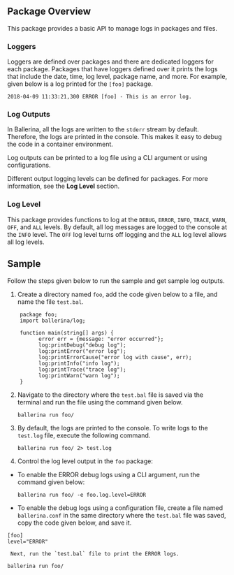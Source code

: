 ## Package Overview

This package provides a basic API to manage logs in packages and files. 

### Loggers 

Loggers are defined over packages and there are dedicated loggers for each package. Packages that have loggers defined over it prints the logs that include the date, time, log level, package name, and more.  For example, given below is a log printed for the `[foo]` package.

```2018-04-09 11:33:21,300 ERROR [foo] - This is an error log.```

### Log Outputs 

In Ballerina, all the logs are written to the `stderr` stream by default. Therefore, the logs are printed in the console. This makes it easy to debug the code in a container environment.

Log outputs can be printed to a log file using a CLI argument or using configurations.

Different output logging levels can be defined for packages. For more information, see the **Log Level** section.

### Log Level

This package provides functions to log at the `DEBUG`, `ERROR`, `INFO`, `TRACE`, `WARN`, `OFF`, and `ALL` levels. By default, all log messages are logged to the console at the `INFO` level. The `OFF` log level turns off logging and the `ALL` log level allows all log levels.

## Sample  

Follow the steps given below to run the sample and get sample log outputs.

1. Create a directory named `foo`, add the code given below to a  file, and name the file `test.bal`.


```ballerina
	package foo;
	import ballerina/log;

	function main(string[] args) {
    	  error err = {message: "error occurred"};
    	  log:printDebug("debug log");
    	  log:printError("error log");
    	  log:printErrorCause("error log with cause", err);
    	  log:printInfo("info log");
    	  log:printTrace("trace log");
    	  log:printWarn("warn log");		
	}
```

2. Navigate to the directory where the `test.bal` file is saved via the terminal and run the file using the command given below.

      `ballerina run foo/`

3. By default, the logs are printed to the console. To write logs to the `test.log` file, execute the following command.

     `ballerina run foo/ 2> test.log`

4. Control the log level output in the `foo` package:

* To enable the ERROR debug logs using a CLI argument, run the command given below:

     `ballerina run foo/ -e foo.log.level=ERROR`

* To enable the debug logs using a configuration file, create a file named `ballerina.conf` in the same directory where the `test.bal` file was saved, copy the code given below, and save it.

```ballerina
[foo]
level="ERROR"
```
     Next, run the `test.bal` file to print the ERROR logs.
`ballerina run foo/`

